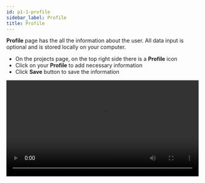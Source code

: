 ```yaml
---
id: p1-1-profile
sidebar_label: Profile
title: Profile
---
```


**Profile** page has the all the information about the user. All data input is optional and is stored locally on your computer.

- On the projects page, on the top right side there is a **Profile** icon
- Click on your **Profile** to add necessary information
- Click **Save** button to save the information



<video controls src="/assets/profile.mov" width="100%" type="video/mov"></video>